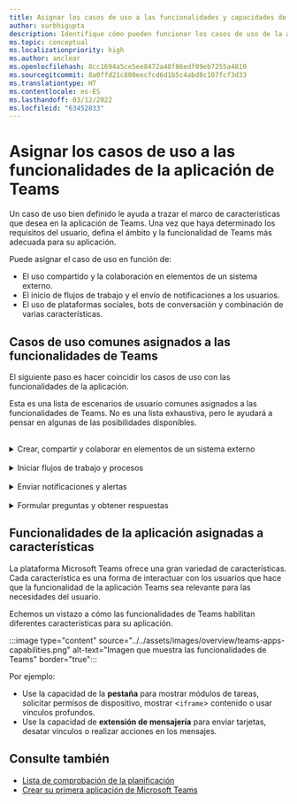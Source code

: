 ```yaml
---
title: Asignar los casos de uso a las funcionalidades y capacidades de la aplicación de Teams
author: surbhigupta
description: Identifique cómo pueden funcionar los casos de uso de la aplicación dentro de la experiencia, características y capacidades de la aplicación Teams; asigne casos de uso comunes con funcionalidades.
ms.topic: conceptual
ms.localizationpriority: high
ms.author: anclear
ms.openlocfilehash: 8cc1694a5ce5ee8472a48f86edf09eb7255a4810
ms.sourcegitcommit: 8a0ffd21c800eecfcd6d1b5c4abd8c107fcf3d33
ms.translationtype: HT
ms.contentlocale: es-ES
ms.lasthandoff: 03/12/2022
ms.locfileid: "63452833"
---
```

# <a name="map-your-use-cases-to-teams-app-features"></a>Asignar los casos de uso a las funcionalidades de la aplicación de Teams

Un caso de uso bien definido le ayuda a trazar el marco de características que desea en la aplicación de Teams. Una vez que haya determinado los requisitos del usuario, defina el ámbito y la funcionalidad de Teams más adecuada para su aplicación.

Puede asignar el caso de uso en función de:

* El uso compartido y la colaboración en elementos de un sistema externo.
* El inicio de flujos de trabajo y el envío de notificaciones a los usuarios.
* El uso de plataformas sociales, bots de conversación y combinación de varias características.

## <a name="common-use-cases-mapped-to-teams-capabilities"></a>Casos de uso comunes asignados a las funcionalidades de Teams

El siguiente paso es hacer coincidir los casos de uso con las funcionalidades de la aplicación.

Esta es una lista de escenarios de usuario comunes asignados a las funcionalidades de Teams. No es una lista exhaustiva, pero le ayudará a pensar en algunas de las posibilidades disponibles.
</br>
</br>
<details>
<summary>Crear, compartir y colaborar en elementos de un sistema externo</summary>

Aplicaciones para interactuar con los datos

| **Si quiere...** | **Pruebe…** |
| --- | --- |
| Busque sistemas externos y comparta los resultados como una tarjeta interactiva. | Extensiones de mensajería con comandos de búsqueda |
| Recopile información para insertarla en un almacén de datos o ejecutar búsquedas avanzadas. | Extensiones de mensajería con comandos de acción |
| Cree experiencias web insertadas para ver datos, trabajar con ellos y compartirlos. | Pestañas |
| Inserte datos y envíelos fuera del cliente de Teams. | Conectores y webhooks|
| Formularios modales interactivos desde cualquier lugar donde los necesite para recopilar o mostrar información. | Módulos de tareas |

</details>
</br>
<details>
<summary>Iniciar flujos de trabajo y procesos</summary>

Una forma rápida de iniciar un proceso o flujo de trabajo en un sistema externo.

| **Si quiere...** | **Pruebe…** |
| --- | --- |
| Desencadene mensajes, lo que permite a los usuarios enviar rápidamente el contenido de un mensaje a los servicios web. | Extensiones de mensajería: comando de acción |
| Abra mensajes desde una pestaña, un bot o una extensión de mensajería para recopilar información antes de iniciar un flujo de trabajo. | Módulos de tareas |
| Interactúe con los usuarios a través de texto y tarjetas enriquecidas. | Bots de conversación |
| Una buena opción para una interacción simple cuando no es necesario crear un bot de conversación completo. |  Webhooks salientes |

</details>
</br>
<details>
<summary>Enviar notificaciones y alertas</summary>

Envíe notificaciones y alertas asincrónicas a los usuarios en Teams.

| **Si quiere...** | **Pruebe…** |
| --- | --- |
| Envíe mensajes proactivos a grupos, canales o usuarios individuales. | Bots de conversación |
| Permita que un canal se suscriba para recibir mensajes. Un conector permite a los usuarios personalizar la suscripción con una página de configuración. | Conectores y webhooks entrantes |

</details>
</br>
<details>
<summary>Formular preguntas y obtener respuestas</summary>

Conectarse con los usuarios y resolver sus consultas

| **Si quiere...** | **Pruebe…** |
| --- | --- |
| Procesamiento de lenguaje natural, inteligencia artificial, aprendizaje automático y todas las palabras de moda. Use un bot con tecnología de la nube inteligente para conectar a los usuarios a las respuestas que necesitan. | Bots de conversación |
| Inserte el portal web existente en Teams o cree una versión específica de Teams para funcionalidades adicionales. | Pestañas |

</details>

## <a name="app-capabilities-mapped-to-features"></a>Funcionalidades de la aplicación asignadas a características

La plataforma Microsoft Teams ofrece una gran variedad de características. Cada característica es una forma de interactuar con los usuarios que hace que la funcionalidad de la aplicación Teams sea relevante para las necesidades del usuario.

Echemos un vistazo a cómo las funcionalidades de Teams habilitan diferentes características para su aplicación.

:::image type="content" source="../../assets/images/overview/teams-apps-capabilities.png" alt-text="Imagen que muestra las funcionalidades de Teams" border="true":::

Por ejemplo:

* Use la capacidad de la **pestaña** para mostrar módulos de tareas, solicitar permisos de dispositivo, mostrar <`iframe`> contenido o usar vínculos profundos.
* Use la capacidad de **extensión de mensajería** para enviar tarjetas, desatar vínculos o realizar acciones en los mensajes.

## <a name="see-also"></a>Consulte también

* [Lista de comprobación de la planificación](../design/planning-checklist.md)
* [Crear su primera aplicación de Microsoft Teams](../../get-started/get-started-overview.md)
